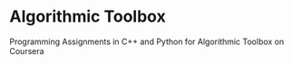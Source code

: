 # Algorithmic Toolbox
Programming Assignments in C++ and Python for Algorithmic Toolbox on Coursera
<!---
[Coursera Certificate for Algorithmic Toolbox](https://coursera.org/share/2dc26c9aaac3baa0cbe74381f99f2eb9)
-->
